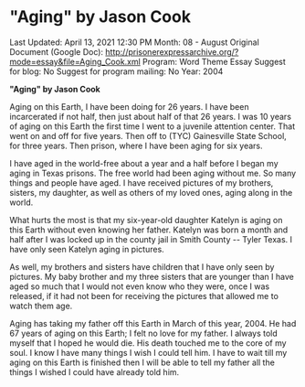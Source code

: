 # "Aging" by Jason Cook

Last Updated: April 13, 2021 12:30 PM
Month: 08 - August
Original Document (Google Doc): http://prisonerexpressarchive.org/?mode=essay&file=Aging_Cook.xml
Program: Word Theme Essay
Suggest for blog: No
Suggest for program mailing: No
Year: 2004

**"Aging" by Jason Cook**

Aging on this Earth, I have been doing for 26 years. I have been incarcerated if not half, then just about half of that 26 years. I was 10 years of aging on this Earth the first time I went to a juvenile attention center. That went on and off for five years. Then off to (TYC) Gainesville State School, for three years. Then prison, where I have been aging for six years.

I have aged in the world-free about a year and a half before I began my aging in Texas prisons. The free world had been aging without me. So many things and people have aged. I have received pictures of my brothers, sisters, my daughter, as well as others of my loved ones, aging along in the world.

What hurts the most is that my six-year-old daughter Katelyn is aging on this Earth without even knowing her father. Katelyn was born a month and half after I was locked up in the county jail in Smith County -- Tyler Texas. I have only seen Katelyn aging in pictures.

As well, my brothers and sisters have children that I have only seen by pictures. My baby brother and my three sisters that are younger than I have aged so much that I would not even know who they were, once I was released, if it had not been for receiving the pictures that allowed me to watch them age.

Aging has taking my father off this Earth in March of this year, 2004. He had 67 years of aging on this Earth; I felt no love for my father. I always told myself that I hoped he would die. His death touched me to the core of my soul. I know I have many things I wish I could tell him. I have to wait till my aging on this Earth is finished then I will be able to tell my father all the things I wished I could have already told him.
